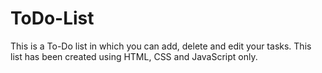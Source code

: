 # ToDo-List
This is a To-Do list in which you can add, delete and edit your tasks. This list has been created using HTML, CSS and JavaScript only.
